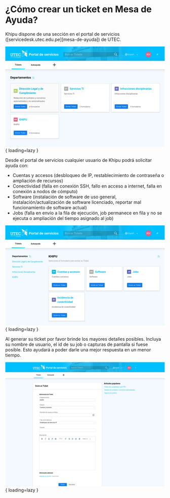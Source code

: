 # ¿Cómo crear un ticket en Mesa de Ayuda?

Khipu dispone de una sección en el portal de servicios ([servicedesk.utec.edu.pe][mesa-de-ayuda]) de UTEC. 

![Khipu en Mesa de Ayuda](/assets/images/soporte-mesa-de-ayuda.webp){ loading=lazy }

Desde el portal de servicios cualquier usuario de Khipu podrá solicitar ayuda con:

- Cuentas y accesos (desbloqueo de IP, restablecimiento de contraseña o ampliación de recursos)
- Conectividad (falla en conexión SSH, fallo en acceso a internet, falla en conexión a nodos de cómputo)
- Software (instalación de software de uso general, instalación/actualización de software licenciado, reportar mal funcionamiento de software actual)
- Jobs (falla en envío a la fila de ejecución, job permanece en fila y no se ejecuta o ampliación del tiempo asignado al job)

![Mesa de Ayuda Categorías](/assets/images/soporte-mesa-de-ayuda-categorias.webp){ loading=lazy }

Al generar su ticket por favor brinde los mayores detalles posibles. Incluya su nombre de usuario, el id de su job o capturas de pantalla si fuese posible. Esto ayudará a poder darle una mejor respuesta en un menor tiempo.

![Mesa de Ayuda Ticket](/assets/images/soporte-mesa-de-ayuda-ticket.webp){ loading=lazy }
